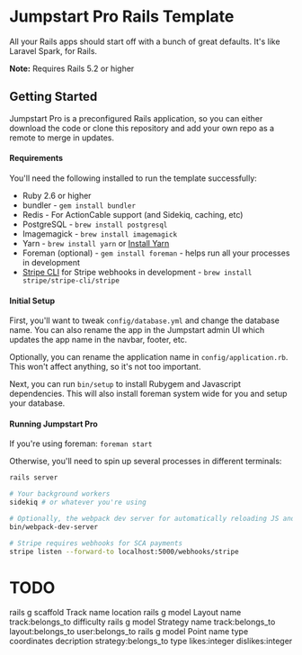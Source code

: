 # Jumpstart Pro Rails Template

All your Rails apps should start off with a bunch of great defaults. It's like Laravel Spark, for Rails.

**Note:** Requires Rails 5.2 or higher

## Getting Started

Jumpstart Pro is a preconfigured Rails application, so you can either
download the code or clone this repository and add your own repo as a
remote to merge in updates.

#### Requirements

You'll need the following installed to run the template successfully:

* Ruby 2.6 or higher
* bundler - `gem install bundler`
* Redis - For ActionCable support (and Sidekiq, caching, etc)
* PostgreSQL - `brew install postgresql`
* Imagemagick - `brew install imagemagick`
* Yarn - `brew install yarn` or [Install Yarn](https://yarnpkg.com/en/docs/install)
* Foreman (optional) - `gem install foreman` - helps run all your
  processes in development
* [Stripe CLI](https://stripe.com/docs/stripe-cli) for Stripe webhooks in development - `brew install stripe/stripe-cli/stripe`

#### Initial Setup

First, you'll want to tweak `config/database.yml` and change the
database name. You can also rename the app in the Jumpstart admin UI
which updates the app name in the navbar, footer, etc.

Optionally, you can rename the application name in
`config/application.rb`. This won't affect anything, so it's not too
important.

Next, you can run `bin/setup` to install Rubygem and Javascript dependencies. This will also install foreman system wide for you and setup your database.

#### Running Jumpstart Pro

If you're using foreman: `foreman start`

Otherwise, you'll need to spin up several processes in different
terminals:

```bash
rails server

# Your background workers
sidekiq # or whatever you're using

# Optionally, the webpack dev server for automatically reloading JS and CSS changes
bin/webpack-dev-server

# Stripe requires webhooks for SCA payments
stripe listen --forward-to localhost:5000/webhooks/stripe
```


# TODO

rails g scaffold Track name location
rails g model Layout name track:belongs_to difficulty 
rails g model Strategy name track:belongs_to layout:belongs_to user:belongs_to
rails g model Point name type coordinates decription strategy:belongs_to type likes:integer dislikes:integer

